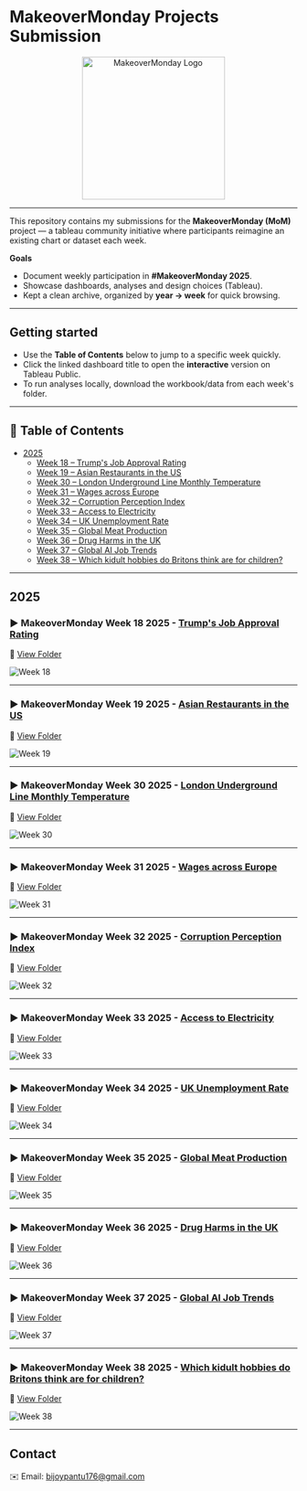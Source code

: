 # MakeoverMonday Projects Submission

<p align="center">
  <a href="https://www.makeovermonday.co.uk/">
    <img src="https://github.com/bijoypantu/Makeover-Monday-Submissions/blob/main/logo.png" alt="MakeoverMonday Logo" width="250"/>
  </a>
</p>

---

This repository contains my submissions for the **MakeoverMonday (MoM)** project — a tableau community initiative where participants reimagine an existing chart or dataset each week.

**Goals**
- Document weekly participation in **#MakeoverMonday 2025**.  
- Showcase dashboards, analyses and design choices (Tableau).  
- Kept a clean archive, organized by **year → week** for quick browsing.

---

## Getting started
- Use the **Table of Contents** below to jump to a specific week quickly.  
- Click the linked dashboard title to open the **interactive** version on Tableau Public.  
- To run analyses locally, download the workbook/data from each week's folder.

---

## 📑 Table of Contents
- [2025](#2025)
  - [Week 18 – Trump's Job Approval Rating](#week-18)
  - [Week 19 – Asian Restaurants in the US](#week-19)
  - [Week 30 – London Underground Line Monthly Temperature](#week-30)
  - [Week 31 – Wages across Europe](#week-31)
  - [Week 32 – Corruption Perception Index](#week-32)
  - [Week 33 – Access to Electricity](#week-33)
  - [Week 34 – UK Unemployment Rate](#week-34)
  - [Week 35 – Global Meat Production](#week-35)
  - [Week 36 – Drug Harms in the UK](#week-36)
  - [Week 37 – Global AI Job Trends](#week-37)
  - [Week 38 – Which kidult hobbies do Britons think are for children?](#week-38)

---

## 2025

<!-- Week 18 -->
<h3 id="week-18">► MakeoverMonday Week 18 2025 - <a href="https://public.tableau.com/app/profile/bijoy.pantu/viz/TrumpApprovalRatingsMakeoverMondayW182025/Dashboard1">Trump's Job Approval Rating</a></h3>

📂 [View Folder](https://github.com/bijoypantu/Makeover-Monday-Submissions/tree/main/2025/Week%2018)

![Week 18](https://github.com/bijoypantu/Makeover-Monday-Submissions/blob/main/2025/Week%2018/Icons%20%26%20Images/Trump%20Approval%20Ratings.png?raw=true)

---

<!-- Week 19 -->
<h3 id="week-19">► MakeoverMonday Week 19 2025 - <a href="https://public.tableau.com/app/profile/bijoy.pantu/viz/AsianRestaurantsintheUSMakeoverMondayW192025/Dashboard1">Asian Restaurants in the US</a></h3>

📂 [View Folder](https://github.com/bijoypantu/Makeover-Monday-Submissions/tree/main/2025/Week%2019)

![Week 19](https://github.com/bijoypantu/Makeover-Monday-Submissions/blob/main/2025/Week%2019/Icons%20%26%20Images/Asian%20Restaurants%20in%20the%20US.png?raw=true)

---

<!-- Week 30 -->
<h3 id="week-30">► MakeoverMonday Week 30 2025 - <a href="https://public.tableau.com/app/profile/bijoy.pantu/viz/LondonUndergroundLineMonthlyTemperaturesMakeoverMondayW302025/Dashboard1">London Underground Line Monthly Temperature</a></h3>

📂 [View Folder](https://github.com/bijoypantu/Makeover-Monday-Submissions/tree/main/2025/Week%2030)

![Week 30](https://github.com/bijoypantu/Makeover-Monday-Submissions/blob/main/2025/Week%2030/Icons%20%26%20Images/London%20Underground%20Temperature.png?raw=true)

---

<!-- Week 31 -->
<h3 id="week-31">► MakeoverMonday Week 31 2025 - <a href="https://public.tableau.com/app/profile/bijoy.pantu/viz/WagesacrossEuropeMakeoverMondayW312025/Dashboard1">Wages across Europe</a></h3>

📂 [View Folder](https://github.com/bijoypantu/Makeover-Monday-Submissions/tree/main/2025/Week%2031)

![Week 31](https://github.com/bijoypantu/Makeover-Monday-Submissions/blob/main/2025/Week%2031/Icons%20%26%20Images/Wages%20across%20Europe.png?raw=true)

---

<!-- Week 32 -->
<h3 id="week-32">► MakeoverMonday Week 32 2025 - <a href="https://public.tableau.com/app/profile/bijoy.pantu/viz/CorruptionPerceptionIndexMakeoverMondayWeek322025/CoruptionPerception">Corruption Perception Index</a></h3>

📂 [View Folder](https://github.com/bijoypantu/Makeover-Monday-Submissions/tree/main/2025/Week%2032)

![Week 32](https://github.com/bijoypantu/Makeover-Monday-Submissions/blob/main/2025/Week%2032/Icons%20%26%20Images/Coruption%20Perception.png?raw=true)

---

<!-- Week 33 -->
<h3 id="week-33">► MakeoverMonday Week 33 2025 - <a href="https://public.tableau.com/app/profile/bijoy.pantu/viz/AccessToElectricityMakeoverMondayWeek332025_17554470490940/Dashboard1">Access to Electricity</a></h3>

📂 [View Folder](https://github.com/bijoypantu/Makeover-Monday-Submissions/tree/main/2025/Week%2033)

![Week 33](https://github.com/bijoypantu/Makeover-Monday-Submissions/blob/main/2025/Week%2033/dashboard%20preview.png?raw=true)

---

<!-- Week 34 -->
<h3 id="week-34">► MakeoverMonday Week 34 2025 - <a href="https://public.tableau.com/app/profile/bijoy.pantu/viz/UnemploymentRateMakeoverMondayWeek342025/Dashboard">UK Unemployment Rate</a></h3>

📂 [View Folder](https://github.com/bijoypantu/Makeover-Monday-Submissions/tree/main/2025/Week%2034)

![Week 34](https://github.com/bijoypantu/Makeover-Monday-Submissions/blob/main/2025/Week%2034/Icons%20%26%20Images/Unemployment%20Rate.png?raw=true)

---

<!-- Week 35 -->
<h3 id="week-35">► MakeoverMonday Week 35 2025 - <a href="https://public.tableau.com/app/profile/bijoy.pantu/viz/GlobalMeatProductionMakeoverMondayWeek352025/Meatproduction">Global Meat Production</a></h3>

📂 [View Folder](https://github.com/bijoypantu/Makeover-Monday-Submissions/tree/main/2025/Week%2035)

![Week 35](https://github.com/bijoypantu/Makeover-Monday-Submissions/blob/main/2025/Week%2035/icons%20%26%20Images/Meatproduction.png)

---

<!-- Week 36 -->
<h3 id="week-36">► MakeoverMonday Week 36 2025 - <a href="https://public.tableau.com/app/profile/bijoy.pantu/viz/DrugHarmsintheUKMakeoverMondayWeek362025/Dashboard1">Drug Harms in the UK</a></h3>

📂 [View Folder](https://github.com/bijoypantu/Makeover-Monday-Submissions/tree/main/2025/Week%2036)

![Week 36](https://github.com/bijoypantu/Makeover-Monday-Submissions/blob/main/2025/Week%2036/Icons%20%26%20Images/Drug%20harm.png)

---

<!-- Week 37 -->
<h3 id="week-37">► MakeoverMonday Week 37 2025 - <a href="https://public.tableau.com/app/profile/bijoy.pantu/viz/GlobalAIJobTrendsMakeoverMondayWeek372025/GlobalAIJobTrend">Global AI Job Trends</a></h3>

📂 [View Folder](https://github.com/bijoypantu/Makeover-Monday-Submissions/tree/main/2025/Week%2037)

![Week 37](https://github.com/bijoypantu/Makeover-Monday-Submissions/blob/main/2025/Week%2037/Icons%20%26%20Images/Global%20AI%20Job%20Trend.png)

---

<!-- Week 38 -->
<h3 id="week-38">► MakeoverMonday Week 38 2025 - <a href="https://public.tableau.com/app/profile/bijoy.pantu/viz/WhichkidulthobbiesdoBritonsthinkareforchildrenMakeoverMondayWeek382025/kidulthobbies">Which kidult hobbies do Britons think are for children?</a></h3>

📂 [View Folder](https://github.com/bijoypantu/Makeover-Monday-Submissions/tree/main/2025/Week%2038)

![Week 38]()

---

## Contact
✉️ Email: [bijoypantu176@gmail.com](mailto:bijoypantu176@gmail.com)
